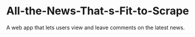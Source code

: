 # All-the-News-That-s-Fit-to-Scrape
A web app that lets users view and leave comments on the latest news.
